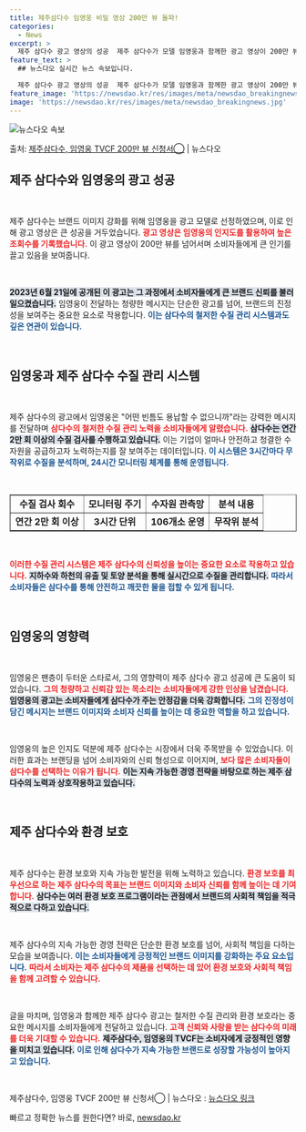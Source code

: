 ```yaml
---
title: 제주삼다수 임영웅 비밀 영상 200만 뷰 돌파!
categories:
  - News
excerpt: >
  제주 삼다수 광고 영상의 성공  제주 삼다수가 모델 임영웅과 함께한 광고 영상이 200만 뷰를 넘어섰습니다.…
feature_text: >
  ## 뉴스다오 실시간 뉴스 속보입니다.

  제주 삼다수 광고 영상의 성공  제주 삼다수가 모델 임영웅과 함께한 광고 영상이 200만 뷰를 넘어섰습니다.…
feature_image: 'https://newsdao.kr/res/images/meta/newsdao_breakingnews.jpg'
image: 'https://newsdao.kr/res/images/meta/newsdao_breakingnews.jpg'
---
```


![뉴스다오 속보](https://newsdao.kr/res/images/meta/newsdao_breakingnews.jpg)

<p>출처: <a href="https://newsdao.kr/4814" rel="dofollow">제주삼다수, 임영웅 TVCF 200만 뷰 신청서◯</a> | 뉴스다오</p>

<h2 data-ke-size="size26">제주 삼다수와 임영웅의 광고 성공</h2>

<p data-ke-size="size16">&nbsp;</p>  
제주 삼다수는 브랜드 이미지 강화를 위해 임영웅을 광고 모델로 선정하였으며, 이로 인해 광고 영상은 큰 성공을 거두었습니다. <b><span style="color: #ee2323;">광고 영상은 임영웅의 인지도를 활용하여 높은 조회수를 기록했습니다.</span></b> 이 광고 영상이 200만 뷰를 넘어서며 소비자들에게 큰 인기를 끌고 있음을 보여줍니다. 

<p data-ke-size="size16">&nbsp;</p>  
<b><span style="background-color: #21538527;">2023년 6월 21일에 공개된 이 광고는 그 과정에서 소비자들에게 큰 브랜드 신뢰를 불러일으켰습니다.</span></b> 임영웅이 전달하는 청량한 메시지는 단순한 광고를 넘어, 브랜드의 진정성을 보여주는 중요한 요소로 작용합니다. <b><span style="color: #1a5490;">이는 삼다수의 철저한 수질 관리 시스템과도 깊은 연관이 있습니다.</span></b>

<p data-ke-size="size16">&nbsp;</p>  
<h2 data-ke-size="size26">임영웅과 제주 삼다수 수질 관리 시스템</h2>

<p data-ke-size="size16">&nbsp;</p>  
제주 삼다수의 광고에서 임영웅은 "어떤 빈틈도 용납할 수 없으니까"라는 강력한 메시지를 전달하며 <b><span style="color: #ee2323;">삼다수의 철저한 수질 관리 노력을 소비자들에게 알렸습니다.</span></b> <b><span style="background-color: #21538527;">삼다수는 연간 2만 회 이상의 수질 검사를 수행하고 있습니다.</span></b> 이는 기업이 얼마나 안전하고 청결한 수자원을 공급하고자 노력하는지를 잘 보여주는 데이터입니다. <b><span style="color: #1a5490;">이 시스템은 3시간마다 무작위로 수질을 분석하며, 24시간 모니터링 체계를 통해 운영됩니다.</span></b>

<p data-ke-size="size16">&nbsp;</p>  
<table style="width: 100%; border-collapse: collapse;" border="1">  
<tr>  
<td style="text-align: center; height: 17px;"><b>수질 검사 회수</b></td>  
<td style="text-align: center; height: 17px;"><b>모니터링 주기</b></td>  
<td style="text-align: center; height: 17px;"><b>수자원 관측망</b></td>  
<td style="text-align: center; height: 17px;"><b>분석 내용</b></td>  
</tr>  
<tr>  
<td style="text-align: center; height: 17px;"><b>연간 2만 회 이상</b></td>  
<td style="text-align: center; height: 17px;"><b>3시간 단위</b></td>  
<td style="text-align: center; height: 17px;"><b>106개소 운영</b></td>  
<td style="text-align: center; height: 17px;"><b>무작위 분석</b></td>  
</tr>  
</table>  

<p data-ke-size="size16">&nbsp;</p>  
<b><span style="color: #ee2323;">이러한 수질 관리 시스템은 제주 삼다수의 신뢰성을 높이는 중요한 요소로 작용하고 있습니다.</span></b> <b><span style="background-color: #21538527;">지하수와 하천의 유출 및 토양 분석을 통해 실시간으로 수질을 관리합니다.</span></b> <b><span style="color: #1a5490;">따라서 소비자들은 삼다수를 통해 안전하고 깨끗한 물을 접할 수 있게 됩니다.</span></b> 

<p data-ke-size="size16">&nbsp;</p>  
<h2 data-ke-size="size26">임영웅의 영향력</h2>

<p data-ke-size="size16">&nbsp;</p>  
임영웅은 팬층이 두터운 스타로서, 그의 영향력이 제주 삼다수 광고 성공에 큰 도움이 되었습니다. <b><span style="color: #ee2323;">그의 청량하고 신뢰감 있는 목소리는 소비자들에게 강한 인상을 남겼습니다.</span></b> <b><span style="background-color: #21538527;">임영웅의 광고는 소비자들에게 삼다수가 주는 안정감을 더욱 강화합니다.</span></b> <b><span style="color: #1a5490;">그의 진정성이 담긴 메시지는 브랜드 이미지와 소비자 신뢰를 높이는 데 중요한 역할을 하고 있습니다.</span></b>

<p data-ke-size="size16">&nbsp;</p>  
임영웅의 높은 인지도 덕분에 제주 삼다수는 시장에서 더욱 주목받을 수 있었습니다. 이러한 효과는 브랜딩을 넘어 소비자와의 신뢰 형성으로 이어지며, <b><span style="color: #ee2323;">보다 많은 소비자들이 삼다수를 선택하는 이유가 됩니다.</span></b> <b><span style="background-color: #21538527;">이는 지속 가능한 경영 전략을 바탕으로 하는 제주 삼다수의 노력과 상호작용하고 있습니다.</span></b>

<p data-ke-size="size16">&nbsp;</p>  
<h2 data-ke-size="size26">제주 삼다수와 환경 보호</h2>

<p data-ke-size="size16">&nbsp;</p>  
제주 삼다수는 환경 보호와 지속 가능한 발전을 위해 노력하고 있습니다. <b><span style="color: #ee2323;">환경 보호를 최우선으로 하는 제주 삼다수의 목표는 브랜드 이미지와 소비자 신뢰를 함께 높이는 데 기여합니다.</span></b> <b><span style="background-color: #21538527;">삼다수는 여러 환경 보호 프로그램이라는 관점에서 브랜드의 사회적 책임을 적극적으로 다하고 있습니다.</span></b> 

<p data-ke-size="size16">&nbsp;</p>  
제주 삼다수의 지속 가능한 경영 전략은 단순한 환경 보호를 넘어, 사회적 책임을 다하는 모습을 보여줍니다. <b><span style="color: #1a5490;">이는 소비자들에게 긍정적인 브랜드 이미지를 강화하는 주요 요소입니다.</span></b> <b><span style="color: #ee2323;">따라서 소비자는 제주 삼다수의 제품을 선택하는 데 있어 환경 보호와 사회적 책임을 함께 고려할 수 있습니다.</span></b>

<p data-ke-size="size16">&nbsp;</p>  
글을 마치며, 임영웅과 함께한 제주 삼다수 광고는 철저한 수질 관리와 환경 보호라는 중요한 메시지를 소비자들에게 전달하고 있습니다. <b><span style="color: #ee2323;">고객 신뢰와 사랑을 받는 삼다수의 미래를 더욱 기대할 수 있습니다.</span></b> <b><span style="background-color: #21538527;">제주삼다수, 임영웅의 TVCF는 소비자에게 긍정적인 영향을 미치고 있습니다.</span></b> <b><span style="color: #1a5490;">이로 인해 삼다수가 지속 가능한 브랜드로 성장할 가능성이 높아지고 있습니다.</span></b>

<p data-ke-size="size16">&nbsp;</p>  
제주삼다수, 임영웅 TVCF 200만 뷰 신청서◯ | 뉴스다오  : <a href="https://newsdao.kr/4814">뉴스다오 링크</a>  
 

빠르고 정확한 뉴스를 원한다면? 바로, <a href="https://newsdao.kr" rel="dofollow">newsdao.kr</a>


